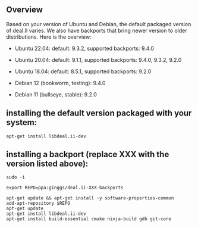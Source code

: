 ## Overview

Based on your version of Ubuntu and Debian, the default packaged version of deal.II varies. We also have backports that bring newer version to older distributions. Here is the overview:

- Ubuntu 22.04: default: 9.3.2, supported backports: 9.4.0
- Ubuntu 20.04: default: 9.1.1, supported backports: 9.4.0, 9.3.2, 9.2.0
- Ubuntu 18.04: default: 8.5.1, supported backports: 9.2.0

- Debian 12 (bookworm, testing): 9.4.0
- Debian 11 (bullseye, stable): 9.2.0

## installing the default version packaged with your system:
```
apt-get install libdeal.ii-dev
```


## installing a backport (replace XXX with the version listed above):

```
sudo -i

export REPO=ppa:ginggs/deal.ii-XXX-backports

apt-get update && apt-get install -y software-properties-common
add-apt-repository $REPO
apt-get update
apt-get install libdeal.ii-dev
apt-get install build-essential cmake ninja-build gdb git-core
```
